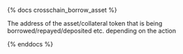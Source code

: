 {% docs crosschain_borrow_asset %}

The address of the asset/collateral token that is being borrowed/repayed/deposited etc. depending on the action

{% enddocs %}